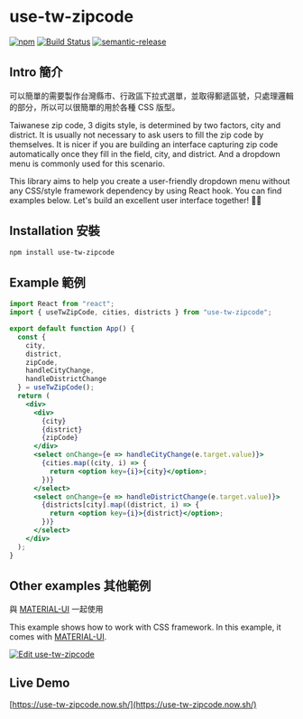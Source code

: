 # use-tw-zipcode

[![npm](https://img.shields.io/npm/v/use-tw-zipcode)](https://www.npmjs.com/package/use-tw-zipcode)
[![Build Status](https://travis-ci.com/imgarylai/use-tw-zipcode.svg?branch=master)](https://travis-ci.com/imgarylai/use-tw-zipcode)
[![semantic-release](https://img.shields.io/badge/%20%20%F0%9F%93%A6%F0%9F%9A%80-semantic--release-e10079.svg)](https://github.com/semantic-release/semantic-release)

## Intro 簡介

可以簡單的需要製作台灣縣市、行政區下拉式選單，並取得郵遞區號，只處理邏輯的部分，所以可以很簡單的用於各種 CSS 版型。

Taiwanese zip code, 3 digits style, is determined by two factors, city and district. It is usually not necessary to ask users to fill the zip code by themselves. It is nicer if you are building an interface capturing zip code automatically once they fill in the field, city, and district. And a dropdown menu is commonly used for this scenario. 

This library aims to help you create a user-friendly dropdown menu without any CSS/style framework dependency by using React hook. You can find examples below. Let's build an excellent user interface together! 🙌🏻       

## Installation 安裝

```bash
npm install use-tw-zipcode
```

## Example 範例

```jsx
import React from "react";
import { useTwZipCode, cities, districts } from "use-tw-zipcode";

export default function App() {
  const {
    city,
    district,
    zipCode,
    handleCityChange,
    handleDistrictChange
  } = useTwZipCode();
  return (
    <div>
      <div>
        {city}
        {district}
        {zipCode}
      </div>
      <select onChange={e => handleCityChange(e.target.value)}>
        {cities.map((city, i) => {
          return <option key={i}>{city}</option>;
        })}
      </select>
      <select onChange={e => handleDistrictChange(e.target.value)}>
        {districts[city].map((district, i) => {
          return <option key={i}>{district}</option>;
        })}
      </select>
    </div>
  );
}

```

## Other examples 其他範例

與 [MATERIAL-UI](https://material-ui.com/) 一起使用

This example shows how to work with CSS framework. In this example, it comes with [MATERIAL-UI](https://material-ui.com/).   

[![Edit use-tw-zipcode](https://codesandbox.io/static/img/play-codesandbox.svg)](https://codesandbox.io/s/use-tw-zipcode-w5y6q?autoresize=1&fontsize=14&hidenavigation=1&theme=dark)

## Live Demo

[https://use-tw-zipcode.now.sh/](https://use-tw-zipcode.now.sh/)